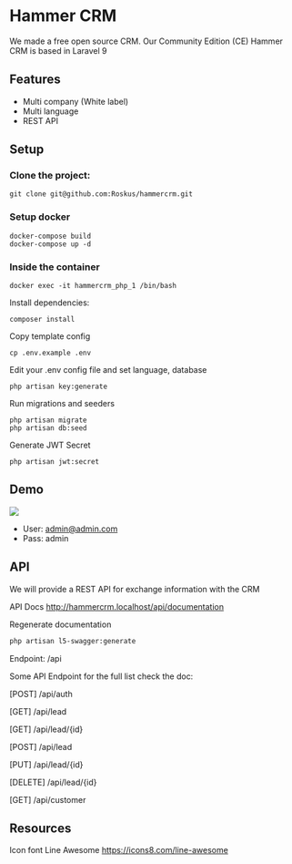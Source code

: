 # Hammer CRM
We made a free open source CRM. Our Community Edition (CE) Hammer CRM is based in Laravel 9

## Features
* Multi company (White label)
* Multi language
* REST API

## Setup

### Clone the project:
```terminal
git clone git@github.com:Roskus/hammercrm.git
```

### Setup docker
```terminal
docker-compose build
docker-compose up -d
```

### Inside the container

```
docker exec -it hammercrm_php_1 /bin/bash
```

Install dependencies:
```
composer install
```
Copy template config
```
cp .env.example .env
```
Edit your .env config file and set language, database
```
php artisan key:generate
```
Run migrations and seeders
```
php artisan migrate
php artisan db:seed
```
Generate JWT Secret
```
php artisan jwt:secret
```

## Demo
![](doc/screenshoot.jpg)
* User: admin@admin.com
* Pass: admin

## API
We will provide a REST API for exchange information with the CRM

API Docs
http://hammercrm.localhost/api/documentation

Regenerate documentation
```bash
php artisan l5-swagger:generate
```

Endpoint:
/api

Some API Endpoint for the full list check the doc:

[POST] /api/auth

[GET] /api/lead

[GET] /api/lead/{id}

[POST] /api/lead

[PUT] /api/lead/{id}

[DELETE] /api/lead/{id}

[GET] /api/customer

## Resources
Icon font Line Awesome
https://icons8.com/line-awesome

